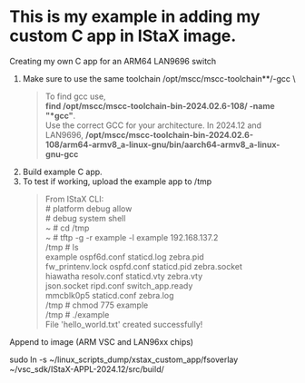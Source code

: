 # This is my example in adding my custom C app in IStaX image.

Creating my own C app for an ARM64 LAN9696 switch

1. Make sure to use the same toolchain /opt/mscc/mscc-toolchain**/-gcc \
    >To find gcc use, \
    >**find /opt/mscc/mscc-toolchain-bin-2024.02.6-108/ -name "*gcc"**. \
    >Use the correct GCC for your architecture. 
    >In 2024.12 and LAN9696, 
    >**/opt/mscc/mscc-toolchain-bin-2024.02.6-108/arm64-armv8_a-linux-gnu/bin/aarch64-armv8_a-linux-gnu-gcc**
2. Build example C app.
3. To test if working, upload the example app to /tmp 
    > From IStaX CLI: \
    > \# platform debug allow \
    > \# debug system shell \
    > ~ # cd /tmp \
    > ~ # tftp -g -r example -l example 192.168.137.2 \
    > /tmp # ls \
    > example           ospf6d.conf       staticd.log       zebra.pid \
    > fw_printenv.lock  ospfd.conf        staticd.pid       zebra.socket \
    > hiawatha          resolv.conf       staticd.vty       zebra.vty \
    > json.socket       ripd.conf         switch_app.ready \
    > mmcblk0p5         staticd.conf      zebra.log \
    > /tmp # chmod 775 example \
    > /tmp # ./example \
    > File 'hello_world.txt' created successfully!


Append to image (ARM VSC and LAN96xx chips)

sudo ln -s ~/linux_scripts_dump/xstax_custom_app/fsoverlay ~/vsc_sdk/IStaX-APPL-2024.12/src/build/